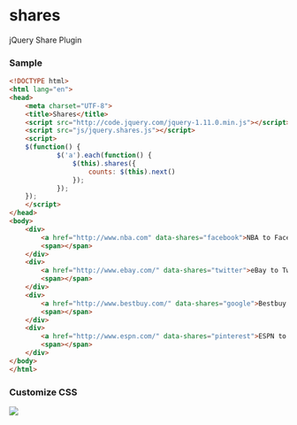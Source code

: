 shares
======

jQuery Share Plugin

### Sample
```html
<!DOCTYPE html>
<html lang="en">
<head>
    <meta charset="UTF-8">
    <title>Shares</title>
    <script src="http://code.jquery.com/jquery-1.11.0.min.js"></script>
    <script src="js/jquery.shares.js"></script>
    <script>
    $(function() {
            $('a').each(function() {
                $(this).shares({
                    counts: $(this).next()
                });
            });
    });
    </script>
</head>
<body>
    <div>
        <a href="http://www.nba.com" data-shares="facebook">NBA to Facebook</a>
        <span></span>
    </div>
    <div>
        <a href="http://www.ebay.com/" data-shares="twitter">eBay to Twitter</a>
        <span></span>
    </div>
    <div>
        <a href="http://www.bestbuy.com/" data-shares="google">Bestbuy to Google Plus</a>
        <span></span>
    </div>
    <div>
        <a href="http://www.espn.com/" data-shares="pinterest">ESPN to Pinterest</a>
        <span></span>
    </div>
</body>
</html>
```

### Customize CSS

![](https://lh6.googleusercontent.com/-iUu0XBcRUjI/UzOt8cAxzjI/AAAAAAAA89s/wBJfrb1gNEM/s473/shares_result.png)
